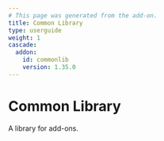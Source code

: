 ```yaml
---
# This page was generated from the add-on.
title: Common Library
type: userguide
weight: 1
cascade:
  addon:
    id: commonlib
    version: 1.35.0
---
```


# Common Library

A library for add-ons.
